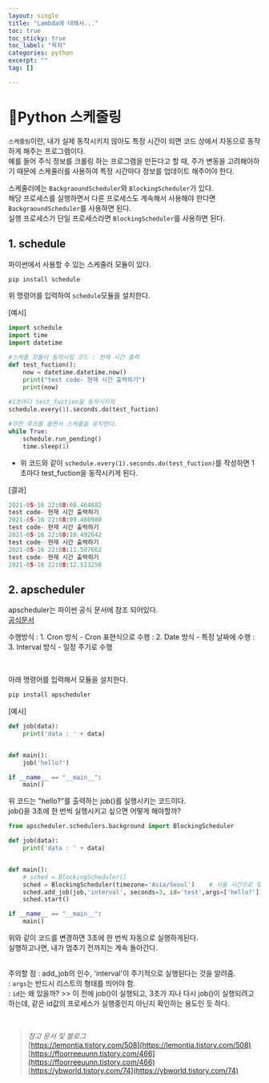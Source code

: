 ```yaml
---
layout: single
title: "Lambda에 대해서..."
toc: true
toc_sticky: true
toc_label: "목차"
categories: python
excerpt: ""
tag: []

---
```


# 📘Python 스케줄링
`스케줄링`이란, 내가 실제 동작시키지 않아도 특정 시간이 되면 코드 상에서 자동으로 동작하게 해주는 프로그램이다.  
예를 들어 주식 정보를 크롤링 하는 프로그램을 만든다고 할 때, 주가 변동을 고려해야하기 때문에 스케줄러를 사용하여 특정 시간마다 정보를 업데이트 해주어야 한다.  

스케줄러에는 `BackgraoundScheduler`와 `BlockingScheduler`가 있다.  
해당 프로세스를 실행하면서 다른 프로세스도 계속해서 사용해야 한다면 `BackgraoundScheduler`를 사용하면 된다.  
실행 프로세스가 단일 프로세스라면 `BlockingScheduler`를 사용하면 된다.  


## 1. schedule
파이썬에서 사용할 수 있는 스케줄러 모듈이 있다.  
```python
pip install schedule
```  
위 명령어를 입력하여 `schedule`모듈을 설치한다.  

[예시]  
```python
import schedule
import time
import datetime

#스케쥴 모듈이 동작시킬 코드 : 현재 시간 출력
def test_fuction():
    now = datetime.datetime.now()
    print("test code- 현재 시간 출력하기")
    print(now)
    
#1초마다 test_fuction을 동작시키자
schedule.every(1).seconds.do(test_fuction)

#무한 루프를 돌면서 스케쥴을 유지한다.
while True:
    schedule.run_pending()
    time.sleep(1)
```  
- 위 코드와 같이 `schedule.every(1).seconds.do(test_fuction)`를 작성하면 1초마다 test_fuction을 동작시키게 된다.

[결과]  
```python
2021-05-16 22:08:08.464882
test code- 현재 시간 출력하기
2021-05-16 22:08:09.480980
test code- 현재 시간 출력하기
2021-05-16 22:08:10.492642
test code- 현재 시간 출력하기
2021-05-16 22:08:11.507662
test code- 현재 시간 출력하기
2021-05-16 22:08:12.513250
```


## 2. apscheduler
apscheduler는 파이썬 공식 문서에 참조 되어있다.  
[공식문서](https://pypi.org/project/APScheduler/3.2.0/)
<br>

수행방식
: 1. Cron 방식 - Cron 표현식으로 수행
: 2. Date 방식 - 특정 날짜에 수행 
: 3. Interval 방식 - 일정 주기로 수행

<br>

아래 명령어를 입력해서 모듈을 설치한다.  
```python
pip install apscheduler
```  

[예시]  
```python
def job(data):
    print('data : ' + data)


def main():
    job('hello?')

if __name__ == "__main__":
    main()
```  
위 코드는 "hello?"를 출력하는 job()를 실행시키는 코드이다.  
job()을 3초에 한 번씩 실행시키고 싶으면 어떻게 해야할까?  

```python
from apscheduler.schedulers.background import BlockingScheduler

def job(data):
    print('data : ' + data)


def main():
    # sched = BlockingScheduler()
    sched = BlockingScheduler(timezone='Asia/Seoul')    # 서울 시간으로 맞춤
    sched.add_job(job,'interval', seconds=3, id='test',args=['hello?'])
    sched.start()

if __name__ == "__main__":
    main()
```  
위와 같이 코드를 변경하면 3초에 한 번씩 자동으로 실행하게된다.  
실행하고나면, 내가 멈추기 전까지는 계속 돌아간다.  
<br>

주의할 점
: add_job의 인수, 'interval'이 주기적으로 실행된다는 것을 알려줌.  
: `args`는 반드시 리스트의 형태를 띄어야 함.  
: `id`는 왜 있을까? >> 이 전에 job()이 실행되고, 3초가 지나 다시 job()이 실행되려고 하는데, 같은 id값의 프로세스가 실행중인지 아닌지 확인하는 용도인 듯 하다.  

<br>

> *참고 문서 및 블로그*  
> [https://lemontia.tistory.com/508](https://lemontia.tistory.com/508)  
> [https://ffoorreeuunn.tistory.com/466](https://ffoorreeuunn.tistory.com/466)  
> [https://ybworld.tistory.com/74](https://ybworld.tistory.com/74)  